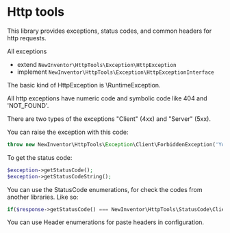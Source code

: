 # Http tools
This library provides exceptions, status codes, and common headers for http requests.

All exceptions
* extend `NewInventor\HttpTools\Exception\HttpException`
* implement `NewInventor\HttpTools\Exception\HttpExceptionInterface`

The basic kind of HttpException is \RuntimeException.

All http exceptions have numeric code and symbolic code like 404 and 'NOT_FOUND'.

There are two types of the exceptions "Client" (4xx) and "Server" (5xx).

You can raise the exception with this code:
```php
throw new NewInventor\HttpTools\Exception\Client\ForbiddenException('Your access rights are invalid.');
```

To get the status code:
```php
$exception->getStatusCode();
$exception->getStatusCodeString();
```

You can use the StatusCode enumerations, for check the codes from another libraries. Like so:

```php
if($response->getStatusCode() === NewInventor\HttpTools\StatusCode\ClientError::BAD_REQUEST){ ... }
```  

You can use Header enumerations for paste headers in configuration.